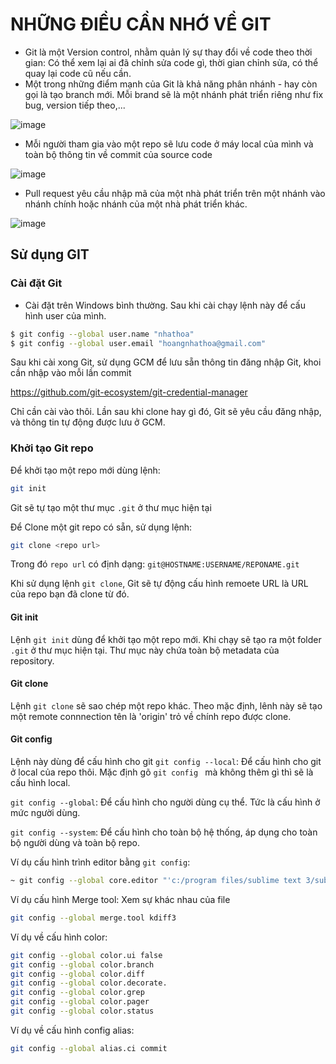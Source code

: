 # NHỮNG ĐIỀU CẦN NHỚ VỀ GIT
- Git là một Version control, nhằm quản lý sự thay đổi về code theo thời gian: Có thể xem lại ai đã chỉnh sửa code gì, thời gian chỉnh sửa, có thể quay lại code cũ nếu cần.
- Một trong những điểm mạnh của Git là khả năng phân nhánh - hay còn gọi là tạo branch mới. Mỗi brand sẽ là một nhánh phát triển riêng như fix bug, version tiếp theo,...

![image](https://github.com/nhathoa/DevOps-Roadmap/assets/9213605/fc9c0f47-ddff-4e69-bf40-4895197179d8)

- Mỗi người tham gia vào một repo sẽ lưu code ở máy local của mình và toàn bộ thông tin về commit của source code

![image](https://github.com/nhathoa/DevOps-Roadmap/assets/9213605/95e78b27-6de8-4946-ac6c-50256f0173b0)

- Pull request yêu cầu nhập mã của một nhà phát triển trên một nhánh vào nhánh chính hoặc nhánh của một nhà phát triển khác.

![image](https://github.com/nhathoa/DevOps-Roadmap/assets/9213605/767a41fd-8ca0-41aa-beef-266ff8730244)


## Sử dụng GIT
### Cài đặt Git
- Cài đặt trên Windows bình thường. Sau khi cài chạy lệnh này để cấu hình user của mình.

```bash
$ git config --global user.name "nhathoa"
$ git config --global user.email "hoangnhathoa@gmail.com"
```

Sau khi cài xong Git, sử dụng GCM để lưu sẵn thông tin đăng nhập Git, khoi cần nhập vào mỗi lần commit

https://github.com/git-ecosystem/git-credential-manager

Chỉ cần cài vào thôi. Lần sau khi clone hay gì đó, Git sẽ yêu cầu đăng nhập, và thông tin tự động được lưu ở GCM.


### Khởi tạo Git repo
  Để khởi tạo một repo mới dùng lệnh:
```bash
git init
```
  Git sẽ tự tạo một thư mục ```.git``` ở thư mục hiện tại

  Để Clone một git repo có sẵn, sử dụng lệnh:
```bash
git clone <repo url>
```

  Trong đó ```repo url``` có định dạng: ```git@HOSTNAME:USERNAME/REPONAME.git ```

  Khi sử dụng lệnh ```git clone```, Git sẽ tự động cấu hình remoete URL là URL của repo bạn đã clone từ đó.


  #### Git init

  Lệnh ```git init``` dùng để khởi tạo một repo mới. Khi chạy sẽ tạo ra một folder ```.git``` ở thư mục hiện tại. Thư mục này chứa toàn bộ metadata của repository.

#### Git clone
  Lệnh ```git clone``` sẽ sao chép một repo khác.
  Theo mặc định, lênh này sẽ tạo một remote connnection tên là 'origin' trỏ về chính repo được clone.

#### Git config
  Lệnh này dùng để cấu hình cho git
  ```git config --local```: Để cấu hình cho git ở local của repo thôi. Mặc định gõ ```git config ``` mà không thêm gì thì sẽ là cấu hình local.

  ```git config --global```: Để cấu hình cho người dùng cụ thể. Tức là cấu hình ở mức người dùng.

  ```git config --system```: Để cấu hình cho toàn bộ hệ thống, áp dụng cho toàn bộ người dùng và toàn bộ repo.

Ví dụ cấu hình trình editor bằng ```git config```:
```bash
~ git config --global core.editor "'c:/program files/sublime text 3/sublimetext.exe' -w"~
```
Ví dụ cấu hình Merge tool: Xem sự khác nhau của file
```bash
git config --global merge.tool kdiff3
```
Ví dụ về cấu hình color:
```bash
git config --global color.ui false
git config --global color.branch
git config --global color.diff
git config --global color.decorate.
git config --global color.grep
git config --global color.pager
git config --global color.status
```
Ví dụ về cấu hình config alias:
```bash
git config --global alias.ci commit
```

